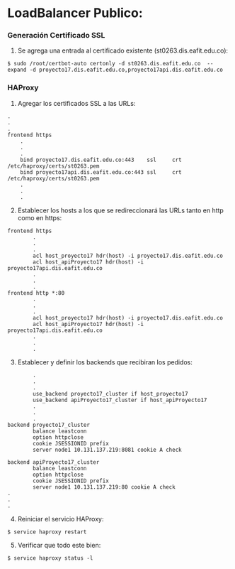 # LoadBalancer Publico:

### Generación Certificado SSL
1. Se agrega una entrada al certificado existente (st0263.dis.eafit.edu.co):
```
$ sudo /root/certbot-auto certonly -d st0263.dis.eafit.edu.co  --expand -d proyecto17.dis.eafit.edu.co,proyecto17api.dis.eafit.edu.co
```

### HAProxy
1. Agregar los certificados SSL a las URLs:
```
.
.
.
frontend https
    .
    .
    .
    bind proyecto17.dis.eafit.edu.co:443    ssl     crt     /etc/haproxy/certs/st0263.pem
    bind proyecto17api.dis.eafit.edu.co:443 ssl     crt     /etc/haproxy/certs/st0263.pem
    .
    .
    .
```
2. Establecer los hosts a los que se redireccionará las URLs tanto en http como en https:
```
frontend https
        .
        .
        .
        acl host_proyecto17 hdr(host) -i proyecto17.dis.eafit.edu.co
        acl host_apiProyecto17 hdr(host) -i proyecto17api.dis.eafit.edu.co
        .
        .
        .
frontend http *:80
        .
        .
        .
        acl host_proyecto17 hdr(host) -i proyecto17.dis.eafit.edu.co
        acl host_apiProyecto17 hdr(host) -i proyecto17api.dis.eafit.edu.co
        .
        .
        .
```
3. Establecer y definir los backends que recibiran los pedidos:
```
        .
        .
        .
        use_backend proyecto17_cluster if host_proyecto17
        use_backend apiProyecto17_cluster if host_apiProyecto17
        .
        .
        .
backend proyecto17_cluster
        balance leastconn
        option httpclose
        cookie JSESSIONID prefix
        server node1 10.131.137.219:8081 cookie A check

backend apiProyecto17_cluster
        balance leastconn
        option httpclose
        cookie JSESSIONID prefix
        server node1 10.131.137.219:80 cookie A check
.
.
.
```
4. Reiniciar el servicio HAProxy:
```
$ service haproxy restart
```
5. Verificar que todo este bien:
```
$ service haproxy status -l
```
